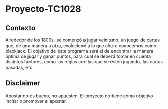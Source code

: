 # Proyecto-TC1028
## Contexto
Alrededor de los 1800s, se comenzó a jugar veinituno, un juego de cartas que, de una manera u otra, evolucionó a lo que ahora conocemos como blackjack.
El objetivo de éste programa será el de encontrar la manera óptima de jugar y ganar puntos, para cual se deberá tomar en cuenta distintos factores, como las reglas con las que se estén jugando, las cartas pasadas, etc.
## Disclaimer
Apostar no es bueno, no apuesten. El proyecto no tiene como objetivo incitar o promover el apostar.
